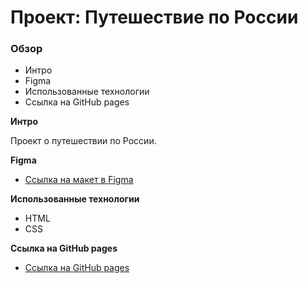 # Проект: Путешествие по России

### Обзор
* Интро
* Figma
* Использованные технологии
* Ссылка на GitHub pages

**Интро**

Проект о путешествии по России.

**Figma**

* [Ссылка на макет в Figma](https://www.figma.com/file/5S2WSbEFL6awjVWJ0NWL8Q/Sprint-3_-Russia-_-desktop-mobile?node-id=28503%3A0)

**Использованные технологии**

* HTML
* CSS

**Ссылка на GitHub pages**
* [Ссылка на GitHub pages](https://nika414.github.io/russian-travel/)
